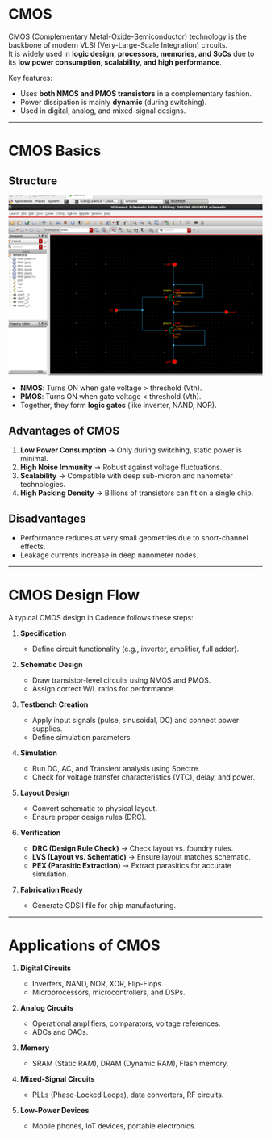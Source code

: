 


# CMOS

CMOS (Complementary Metal-Oxide-Semiconductor) technology is the backbone of modern VLSI (Very-Large-Scale Integration) circuits.  
It is widely used in **logic design, processors, memories, and SoCs** due to its **low power consumption, scalability, and high performance**.

Key features:
- Uses **both NMOS and PMOS transistors** in a complementary fashion.
- Power dissipation is mainly **dynamic** (during switching).
- Used in digital, analog, and mixed-signal designs.


---




# CMOS Basics

## Structure
<img src="CMOS_ckt.png" alt="CMOS" width="600">

- **NMOS**: Turns ON when gate voltage > threshold (Vth).
- **PMOS**: Turns ON when gate voltage < threshold (Vth).
- Together, they form **logic gates** (like inverter, NAND, NOR).

## Advantages of CMOS
1. **Low Power Consumption** → Only during switching, static power is minimal.
2. **High Noise Immunity** → Robust against voltage fluctuations.
3. **Scalability** → Compatible with deep sub-micron and nanometer technologies.
4. **High Packing Density** → Billions of transistors can fit on a single chip.

## Disadvantages
- Performance reduces at very small geometries due to short-channel effects.
- Leakage currents increase in deep nanometer nodes.


---




# CMOS Design Flow

A typical CMOS design in Cadence follows these steps:

1. **Specification**
   - Define circuit functionality (e.g., inverter, amplifier, full adder).

2. **Schematic Design**
   - Draw transistor-level circuits using NMOS and PMOS.
   - Assign correct W/L ratios for performance.

3. **Testbench Creation**
   - Apply input signals (pulse, sinusoidal, DC) and connect power supplies.
   - Define simulation parameters.

4. **Simulation**
   - Run DC, AC, and Transient analysis using Spectre.
   - Check for voltage transfer characteristics (VTC), delay, and power.

5. **Layout Design**
   - Convert schematic to physical layout.
   - Ensure proper design rules (DRC).

6. **Verification**
   - **DRC (Design Rule Check)** → Check layout vs. foundry rules.
   - **LVS (Layout vs. Schematic)** → Ensure layout matches schematic.
   - **PEX (Parasitic Extraction)** → Extract parasitics for accurate simulation.

7. **Fabrication Ready**
   - Generate GDSII file for chip manufacturing.


---




# Applications of CMOS

1. **Digital Circuits**
   - Inverters, NAND, NOR, XOR, Flip-Flops.
   - Microprocessors, microcontrollers, and DSPs.

2. **Analog Circuits**
   - Operational amplifiers, comparators, voltage references.
   - ADCs and DACs.

3. **Memory**
   - SRAM (Static RAM), DRAM (Dynamic RAM), Flash memory.

4. **Mixed-Signal Circuits**
   - PLLs (Phase-Locked Loops), data converters, RF circuits.

5. **Low-Power Devices**
   - Mobile phones, IoT devices, portable electronics.


